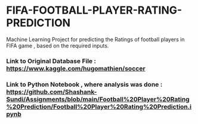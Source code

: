 # FIFA-FOOTBALL-PLAYER-RATING-PREDICTION
Machine Learning Project for predicting the Ratings of football players in FIFA game , based on the required inputs.

### Link to Original Database File : https://www.kaggle.com/hugomathien/soccer
### Link to Python Notebook , where analysis was done : https://github.com/Shashank-Sundi/Assignments/blob/main/Football%20Player%20Rating%20Prediction/Football%20Player%20Rating%20Prediction.ipynb
